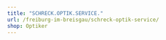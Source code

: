 ```yaml
---
title: "SCHRECK.OPTIK.SERVICE."
url: /freiburg-im-breisgau/schreck-optik-service/
shop: Optiker
---
```

